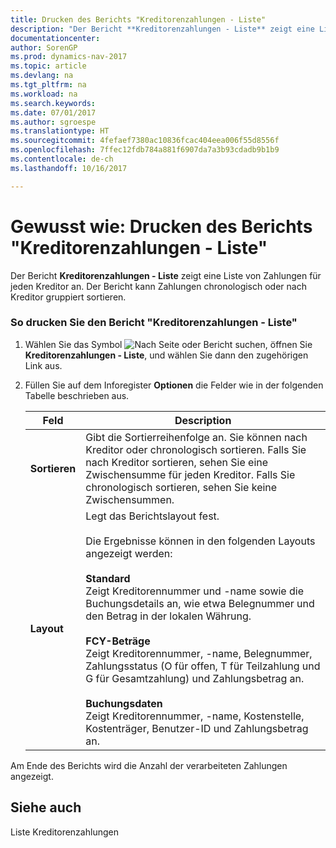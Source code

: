 ```yaml
---
title: Drucken des Berichts "Kreditorenzahlungen - Liste"
description: "Der Bericht **Kreditorenzahlungen - Liste** zeigt eine Liste von Zahlungen für jeden Kreditor an. Der Bericht kann Zahlungen chronologisch oder nach Kreditor gruppiert sortieren."
documentationcenter: 
author: SorenGP
ms.prod: dynamics-nav-2017
ms.topic: article
ms.devlang: na
ms.tgt_pltfrm: na
ms.workload: na
ms.search.keywords: 
ms.date: 07/01/2017
ms.author: sgroespe
ms.translationtype: HT
ms.sourcegitcommit: 4fefaef7380ac10836fcac404eea006f55d8556f
ms.openlocfilehash: 7ffec12fdb784a881f6907da7a3b93cdadb9b1b9
ms.contentlocale: de-ch
ms.lasthandoff: 10/16/2017

---
```

# <a name="how-to-print-vendor-payments-list-reports"></a>Gewusst wie: Drucken des Berichts "Kreditorenzahlungen - Liste"
Der Bericht **Kreditorenzahlungen - Liste** zeigt eine Liste von Zahlungen für jeden Kreditor an. Der Bericht kann Zahlungen chronologisch oder nach Kreditor gruppiert sortieren.  
  
### <a name="to-print-the-vendor-payments-list-report"></a>So drucken Sie den Bericht "Kreditorenzahlungen - Liste"  
  
1.  Wählen Sie das Symbol ![Nach Seite oder Bericht suchen](media/ui-search/search_small.png "Nach Seite oder Bericht suchen"), öffnen Sie **Kreditorenzahlungen - Liste**, und wählen Sie dann den zugehörigen Link aus.  
  
2.  Füllen Sie auf dem Inforegister **Optionen** die Felder wie in der folgenden Tabelle beschrieben aus.  
  
    |Feld|Description|  
    |---------------------------------|---------------------------------------|  
    |**Sortieren**|Gibt die Sortierreihenfolge an. Sie können nach Kreditor oder chronologisch sortieren. Falls Sie nach Kreditor sortieren, sehen Sie eine Zwischensumme für jeden Kreditor. Falls Sie chronologisch sortieren, sehen Sie keine Zwischensummen.|  
    |**Layout**|Legt das Berichtslayout fest.<br /><br /> Die Ergebnisse können in den folgenden Layouts angezeigt werden:<br /><br /> **Standard**<br /> Zeigt Kreditorennummer und -name sowie die Buchungsdetails an, wie etwa Belegnummer und den Betrag in der lokalen Währung.<br /><br /> **FCY-Beträge**<br /> Zeigt Kreditorennummer, -name, Belegnummer, Zahlungsstatus (O für offen, T für Teilzahlung und G für Gesamtzahlung) und Zahlungsbetrag an.<br /><br /> **Buchungsdaten**<br /> Zeigt Kreditorennummer, -name, Kostenstelle, Kostenträger, Benutzer-ID und Zahlungsbetrag an.|  
  
 Am Ende des Berichts wird die Anzahl der verarbeiteten Zahlungen angezeigt.  
  
## <a name="see-also"></a>Siehe auch  
 Liste Kreditorenzahlungen
